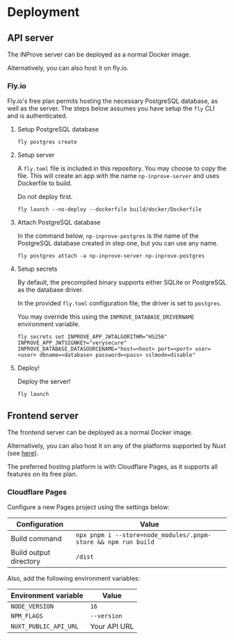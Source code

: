 # Deployment

## API server

The iNProve server can be deployed as a normal Docker image.

Alternatively, you can also host it on fly.io.

### Fly.io

Fly.io's free plan permits hosting the necessary PostgreSQL database, as well as the server. The steps below assumes you
have setup the `fly` CLI and is authenticated.

1. Setup PostgreSQL database

    ```shell
    fly postgres create
    ```

2. Setup server

   A `fly.toml` file is included in this repository. You may choose to copy the file. This will create an app with the
   name `np-inprove-server` and uses Dockerfile to build.

   Do not deploy first.

    ```shell
    fly launch --no-deploy --dockerfile build/docker/Dockerfile
    ```

3. Attach PostgreSQL database

   In the command below, `np-inprove-postgres` is the name of the PostgreSQL database created in step one, but you can
   use any name.

    ```shell
    fly postgres attach -a np-inprove-server np-inprove-postgres
    ```

4. Setup secrets

   By default, the precompiled binary supports either SQLite or PostgreSQL as the database driver.

   In the provided `fly.toml` configuration file, the driver is set to `postgres`.

   You may override this using the `INPROVE_DATABASE_DRIVERNAME` environment variable.

   ```shell
   fly secrets set INPROVE_APP_JWTALGORITHM="HS256" INPROVE_APP_JWTSIGNKEY="verysecure" INPROVE_DATABASE_DATASOURCENAME="host=<host> port=<port> user=<user> dbname=<database> password=<pass> sslmode=disable"
   ```

5. Deploy!

   Deploy the server!

   ```shell
   fly launch
   ```

## Frontend server

The frontend server can be deployed as a normal Docker image.

Alternatively, you can also host it on any of the platforms supported by Nuxt (see [here](https://nuxt.com/docs/getting-started/deployment#supported-hosting-providers)).

The preferred hosting platform is with Cloudflare Pages, as it supports all features on its free plan.

### Cloudflare Pages

Configure a new Pages project using the settings below:

| Configuration          | Value                                                          |
| ---------------------- | -------------------------------------------------------------- |
| Build command          | `npx pnpm i --store=node_modules/.pnpm-store && npm run build` |
| Build output directory | `/dist`                                                        |

Also, add the following environment variables:

| Environment variable  | Value        |
| --------------------- | ------------ |
| `NODE_VERSION`        | `16`         |
| `NPM_FLAGS`           | `--version`  |
| `NUXT_PUBLIC_API_URL` | Your API URL |

